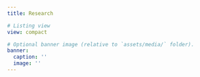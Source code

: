 ```yaml
---
title: Research

# Listing view
view: compact

# Optional banner image (relative to `assets/media/` folder).
banner:
  caption: ''
  image: ''
---
```


<br>